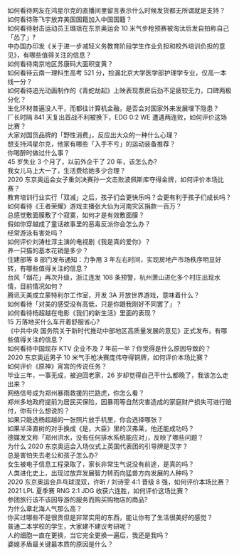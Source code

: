 如何看待网友在鸿星尔克的直播间里留言表示什么时候发货都无所谓就是支持？  
如何看待陈飞宇放弃美国国籍加入中国国籍？  
如何看待射击运动员王璐瑶在东京奥运会 10 米气步枪预赛被淘汰后发自拍称自己「怂了」?  
中办国办印发《关于进一步减轻义务教育阶段学生作业负担和校外培训负担的意见》，有哪些值得关注的信息？  
如何看待南京地区苏康码大面积变黄？  
如何看待云南一理科生高考 521 分，捡漏北京大学医学部护理学专业，仅高一本线一分？  
如何看待追光动画制作的《青蛇劫起》上映表现票房后劲不足疲软无力，口碑两极分化？  
生化环材普遍没人干，而都往计算机金融，是否会对国家外来发展埋下隐患？  
厂长时隔 841 天复出首战不利被换下，EDG 0:2 WE 遭遇两连败，如何评价这场比赛？  
大家对国货品牌的「野性消费」，反应出大众的一种什么心理？  
想支持鸿星尔克，他家有哪些「入手不亏」的运动装备推荐？  
你喝醉时做过什么事？  
45 岁失业 3 个月了，以前外企干了 20 年，该怎么办?  
我女儿马上大一了，生活费给她多少合理？  
2020 东京奥运会女子重剑决赛孙一文击败波佩斯库夺得金牌，如何评价本场比赛？  
教育培训行业实行「双减」之后，孩子们会更快乐吗？会更有利于孩子们成长吗？  
如何看待《王者荣耀》游戏主播张大仙为河南灾区捐款一百万？  
总感觉敷面膜敷了个寂寞，如何才是有效敷面膜？  
假如你穿越成了童话故事里的恶毒反派你会怎么办？  
经常游泳有害处吗？  
如何评价刘涛杜淳主演的电视剧《我是真的爱你》？  
养一只猫的基本花销是多少？  
住建部等 8 部门发布通知：力争用 3 年左右时间，实现房地产市场秩序明显好转，有哪些值得关注的信息？  
台风「烟花」再次升级，浙江连发 108 条预警，杭州萧山进化多个村庄出现水情，目前情况如何？  
腾讯天美成立蒙特利尔工作室，开发 3A 开放世界游戏，意味着什么？  
如何看待「对美的感受没有高低，只是你跟我刚好不同罢了」？  
如何看待杨超越在电影《我们的新生活》里面的表现？  
15 万落地买什么车开着舒服省心?  
《中共中央 国务院关于新时代推动中部地区高质量发展的意见》正式发布，有哪些值得关注的信息？  
如何看待中国现存 KTV 企业不及 7 年前一半？你觉得是什么原因导致的？  
2020 东京奥运男子 10 米气手枪决赛庞伟夺得铜牌，如何评价本场比赛？  
如何评价《原神》宵宫的传说任务？  
毕业三年，一事无成，被迫回老家，26 岁却觉得自己干什么都晚了，我该怎么走出来？  
网络信号成为郑州暴雨救援的拦路虎，你怎么看？  
郑州多地政府提前为居民买保险，因暴雨等自然灾害造成的家庭财产损失可进行赔付，你有什么想说的？  
如果只能选杨超越的一张照片放手机里，你会选择哪张？  
如果半泽直树的对手换成《是，大臣》里的汉弗莱，他还能成功吗？  
德媒发文称「郑州洪水，没有任何排水系统能应对」，反映了哪些问题？  
为什么 2020 东京奥运会入场仪式上英国代表团的引导牌是汉字？  
总是害怕失去老公和孩子怎么办?  
女生被电子信息工程录取了，家长非常生气说没有前途，是真的吗？  
人类进化史上，出现过放弃发展智力转而向猛兽方向发展的人种吗？  
2020 东京奥运会乒乓球混双，许昕 / 刘诗雯 4:1 晋级 8 强，如何评价本场比赛？  
2021 LPL 夏季赛 RNG 2:1 JDG 收获六连胜，如何评价这场比赛？  
参团旅行该不该因导游的服务而购买购物店的商品?  
为什么章北海人气那么高？  
你买过哪些不是很贵但是非常实用的东西，能让你有了生活很美好的感觉？  
普通二本学校的学生，大家建不建议考研呢？  
人的细胞一直在更换，当它完全更换一遍后，我还是我吗？  
婆媳矛盾最关键最本质的原因是什么？  
